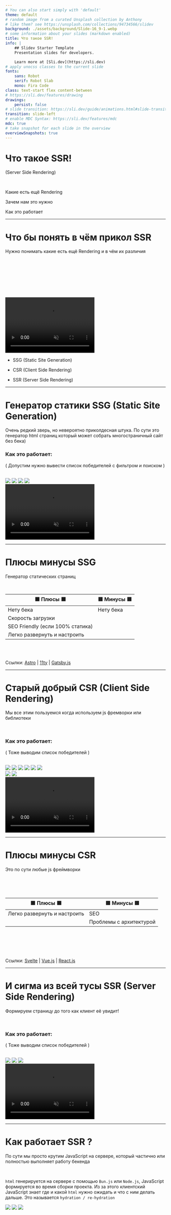 ```yaml
---
# You can also start simply with 'default'
theme: default
# random image from a curated Unsplash collection by Anthony
# like them? see https://unsplash.com/collections/94734566/slidev
background: ./assets/background/Slide-16_9-1.webp
# some information about your slides (markdown enabled)
title: Что такое SSR!
info: |
    ## Slidev Starter Template
    Presentation slides for developers.

    Learn more at [Sli.dev](https://sli.dev)
# apply unocss classes to the current slide
fonts:
    sans: Robot
    serif: Robot Slab
    mono: Fira Code
class: text-start flex content-between
# https://sli.dev/features/drawing
drawings:
    persist: false
# slide transition: https://sli.dev/guide/animations.html#slide-transitions
transition: slide-left
# enable MDC Syntax: https://sli.dev/features/mdc
mdc: true
# take snapshot for each slide in the overview
overviewSnapshots: true
---
```


# Что такое SSR!

(Server Side Rendering)

<br>

Какие есть ещё <span class="bg-gradient-to-r from-cyan-700 to-blue-700 inline-block px-1 rounded">Rendering</span>

Зачем нам это нужно

Как это работает

<!-- И может ну его нахер останемся на <span class="bg-gradient-to-r from-fuchsia-700 to-rose-700 inline-block px-1 rounded">PHP?</span> -->

---

# Что бы понять в чём прикол SSR

<p></p>
Нужно понимать какие есть ещё <span class="bg-gradient-to-r from-cyan-700 to-blue-700 inline-block px-1 rounded">Rendering</span> и в чём их различия

<br>
<br>
<br>
<br>
<br>
<br>
<br>
<br>
<br>

<v-click>

<v-drag pos="180,130,700,_,0">
 <video controls='false' autoplay="autoplay" muted loop width="280" height="174" src="./assets/2/ryan-gosling.mp4"></video>
</v-drag>

-   <span class="bg-gradient-to-r from-green-700 to-cyan-700 inline-block px-2 rounded">SSG</span> (Static Site Generation)

-   <span class="bg-gradient-to-r from-yellow-700 to-rose-700 inline-block px-2 rounded">CSR</span> (Client Side Rendering)

-   <span class="bg-gradient-to-r from-cyan-700 to-blue-700 inline-block px-2 rounded">SSR</span> (Server Side Rendering)

</v-click>

---

# Генератор статики <span class="bg-gradient-to-r from-green-700 to-cyan-700 inline-block px-2 rounded">SSG</span> (Static Site Generation)

Очень редкий зверь, но невероятно приколдесная штука. По сути это генератор html страниц который может собрать многостраничный сайт без бека)

### Как это работает:

<v-drag v-click pos="260,125,700,_,-2">
<p class="text-slate-500">( Допустим нужно вывести список победителей с фильтром и поиском )</p>
</v-drag>
<br>

<div class="img-list flex gap-20">
  <img v-click src="./assets/ssg/ssg_01.svg">
  <img v-click src="./assets/ssg/ssg_02.svg">
  <img v-click src="./assets/ssg/ssg_03.svg">
  <img v-click src="./assets/ssg/ssg_04.svg">
</div>

<v-drag v-click pos="660,190,700,_,2">
  <video controls='false' autoplay="autoplay" muted loop width="280" height="174" src="./assets/ssg/the-rock-dwayne-johnson.mp4"></video>
</v-drag>

<style>
 .img-list .slidev-vclick-hidden {
   display: none
 }
</style>

---

# Плюсы минусы <span class="bg-gradient-to-r from-green-700 to-cyan-700 inline-block px-2 rounded">SSG</span>

Генератор статических страниц

<br>

| 🟩 Плюсы 🟩                      | 🟥 Минусы 🟥 |
| -------------------------------- | ------------ |
| Нету бека                        | Нету бека    |
| Скорость загрузки                |              |
| SEO Friendly (если 100% статика) |              |
| Легко развернуть и настроить     |              |

<br>
<br>

Ссылки: [Astro](https://astro.build/) | [11ty](https://www.11ty.dev/) | [Gatsby.js](https://www.gatsbyjs.com/)

---

# Старый добрый <span class="bg-gradient-to-r from-yellow-700 to-rose-700 inline-block px-2 rounded">CSR</span> (Client Side Rendering)

Мы все этим пользуемся когда используем js фремворки или библиотеки

<br>

### Как это работает:

<v-drag v-click pos="260,125,700,_,-2">
<p class="text-slate-500">( Тоже выводим список победителей )</p>
</v-drag>
<br>

<div class="img-list flex gap-20">
  <img v-click src="./assets/csr/csr_01.svg">
  <img v-click src="./assets/csr/csr_02.svg">
  <img v-click='[4,8]' src="./assets/csr/csr_03.svg">
  <img v-click='[5,8]' src="./assets/csr/csr_04.svg">
  <img v-click='[6,8]' src="./assets/csr/csr_05.svg">
  <img v-click='8' src="./assets/csr/csr_06.svg">
</div>

<v-drag v-click='[7,8]' pos="520,190,700,_,-2">
  <div class="flex gap-12">
    <img src="./assets/csr/fuck_it.svg">
    <img src="./assets/csr/fuck_it.svg">
  </div>
</v-drag>

<v-drag v-click='9' pos="520,190,700,_,-2">
  <video controls='false' autoplay="autoplay" muted loop width="280" height="174" src="./assets/csr/maybe-iffy.mp4"></video>
</v-drag>

<style>
 .img-list .slidev-vclick-hidden {
   display: none
 }
</style>

---

# Плюсы минусы <span class="bg-gradient-to-r from-yellow-700 to-rose-700 inline-block px-2 rounded">CSR</span>

Это по сути любые js фреймворки

<br>
<br>
<br>

| 🟩 Плюсы 🟩                  | 🟥 Минусы 🟥            |
| ---------------------------- | ----------------------- |
| Легко развернуть и настроить | SEO                     |
|                              | Проблемы с архитектурой |

<br>
<br>
<br>
<br>

Ссылки: [Svelte](https://svelte.dev/) | [Vue.js](https://vuejs.org/) | [React.js](https://react.dev/)

---

# И сигма из всей тусы <span class="bg-gradient-to-r from-cyan-700 to-blue-700 inline-block px-2 rounded">SSR</span> (Server Side Rendering)

Формируем страницу до того как клиент её увидит!

<br>

### Как это работает:

<v-drag v-click pos="260,125,700,_,-2">
<p class="text-slate-500">( Тоже выводим список победителей )</p>
</v-drag>
<br>

<div class="img-list flex gap-20">
  <img v-click src="./assets/ssr/ssr_01.svg">
  <img v-click src="./assets/ssr/ssr_02.svg">
  <img v-click src="./assets/ssr/ssr_03.svg">
</div>

<v-drag v-click pos="560,220,700,_,2">
  <video controls='false' autoplay="autoplay" muted loop width="280" height="174" src="./assets/ssr/black-friday.mp4"></video>
</v-drag>

<style>
 .img-list .slidev-vclick-hidden {
   display: none
 }
</style>

---

# Как работает <span class="bg-gradient-to-r from-cyan-700 to-blue-700 inline-block px-2 rounded">SSR</span> ?

По сути мы просто крутим JavaScript на сервере, который частично или полностью выполняет работу бекенда

<br>

<v-click>

`html` генерируется на сервере с помощью `Bun.js` или `Node.js`, JavaScript формируется во время сборки проекта. Из за этого клиентский JavaScript знает где и какой `html` нужно ожидать и что с ним делать дальше. Это называется `hydration / re-hydration`

</v-click>

<v-drag v-click pos="150,310,520,150,0">
  <img src="./assets/ssr/ssr_h_01.svg">
</v-drag>

<v-drag v-click pos="150,310,520,150,0">
  <img src="./assets/ssr/ssr_h_02.svg">
</v-drag>

<v-drag v-click pos="150,310,520,150,0">
  <img src="./assets/ssr/ssr_h_03.svg">
</v-drag>

<br><br><br><br><br><br><br><br>

<v-click>

> Важно учитывать что часть js выполняется на сервере а часть на клиенте

</v-click>

<v-drag v-click pos="730,300,700,_,2">
  <video controls='false' autoplay="autoplay" muted loop width="180" height="174" src="./assets/ssr/wtf-is-going-on-confused.mp4"></video>
</v-drag>

---

# Плюсы минусы <span class="bg-gradient-to-r from-cyan-700 to-blue-700 inline-block px-2 rounded">SSR</span>

Laravel + js фреймворки и никаких `.blade.php`

<br>
<br>

| 🟩 Плюсы 🟩                     | 🟥 Минусы 🟥        |
| ------------------------------- | ------------------- |
| SEO Friendly                    | Сложная настройка   |
| Удобно организовать архитектуру | Современные сервера |
| Поное разделение бек фронт      |                     |
| Бек на Laravel                  |                     |

<br>
<br>

Ссылки: [Inertia.js](https://inertiajs.com/)

---

# Зачем нам нужен <span class="bg-gradient-to-r from-cyan-700 to-blue-700 inline-block px-2 rounded">SSR</span> ?

Спойлер: это нужно только для seo ну, и немного для производительности но если ты wb или ozon

-   Можно полностью писать фронт на js фреймворках без каких либо ограничений
-   На прямую передавать данные в js фреймворк во момент формирования страницы на сервере
-   Вся логика формирования html на стороне сервера, но только при первой загрузки страницы

<br>

#### Если во всём этом разобраться то это очень удобно и быстро разрабатывается и масштабируется
